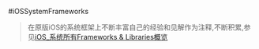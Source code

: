 #iOSSystemFrameworks


>在原版iOS的系统框架上不断丰富自己的经验和见解作为注释,不断积累,参见[iOS_系统所有Frameworks & Libraries概览](http://www.jianshu.com/p/6d371e7fb627)